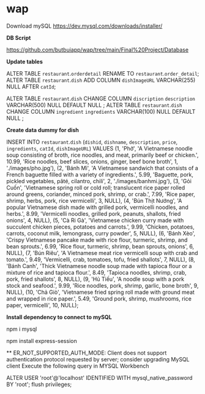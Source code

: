 # wap
Download mySQL
https://dev.mysql.com/downloads/installer/

**DB Script**

https://github.com/butbuiapp/wap/tree/main/Final%20Project/Database

**Update tables**

ALTER TABLE `restaurant`.`orderdetail` RENAME TO `restaurant`.`order_detail`;
ALTER TABLE `restaurant`.`dish` ADD COLUMN `dishImageURL` VARCHAR(255) NULL AFTER `catId`;

ALTER TABLE `restaurant`.`dish` CHANGE COLUMN `discription` `description` VARCHAR(500) NULL DEFAULT NULL ;
ALTER TABLE `restaurant`.`dish` CHANGE COLUMN `ingredient` `ingredients` VARCHAR(100) NULL DEFAULT NULL ;


**Create data dummy for dish**

INSERT INTO `restaurant`.`dish` 
(`dishid`, `dishname`, `description`, `price`, `ingredients`, `catId`, `dishImageURL`) 
VALUES 
(1, 'Phở', 'A Vietnamese noodle soup consisting of broth, rice noodles, and meat, primarily beef or chicken.', 10.99, 'Rice noodles, beef slices, onions, ginger, beef bone broth', 1, './images/pho.jpg'),
(2, 'Bánh Mì', 'A Vietnamese sandwich that consists of a French baguette filled with a variety of ingredients.', 5.99, 'Baguette, pork, pickled vegetables, pâté, cilantro, chili', 2, './images/banhmi.jpg'),
(3, 'Gỏi Cuốn', 'Vietnamese spring roll or cold roll; translucent rice paper rolled around greens, coriander, minced pork, shrimp, or crab.', 7.99, 'Rice paper, shrimp, herbs, pork, rice vermicelli', 3, NULL),
(4, 'Bún Thịt Nướng', 'A popular Vietnamese dish made with grilled pork, vermicelli noodles, and herbs.', 8.99, 'Vermicelli noodles, grilled pork, peanuts, shallots, fried onions', 4, NULL),
(5, 'Cà Ri Gà', 'Vietnamese chicken curry made with succulent chicken pieces, potatoes and carrots.', 9.99, 'Chicken, potatoes, carrots, coconut milk, lemongrass, curry powder', 5, NULL),
(6, 'Bánh Xèo', 'Crispy Vietnamese pancake made with rice flour, turmeric, shrimp, and bean sprouts.', 6.99, 'Rice flour, turmeric, shrimp, bean sprouts, onions', 6, NULL),
(7, 'Bún Riêu', 'A Vietnamese meat rice vermicelli soup with crab and tomato.', 9.49, 'Vermicelli, crab, tomatoes, tofu, fried shallots', 7, NULL),
(8, 'Bánh Canh', 'Thick Vietnamese noodle soup made with tapioca flour or a mixture of rice and tapioca flour.', 8.49, 'Tapioca noodles, shrimp, crab, pork, fried shallots', 8, NULL),
(9, 'Hủ Tiếu', 'A noodle soup with a pork stock and seafood.', 9.99, 'Rice noodles, pork, shrimp, garlic, bone broth', 9, NULL),
(10, 'Chả Giò', 'Vietnamese fried spring roll made with ground meat and wrapped in rice paper.', 5.49, 'Ground pork, shrimp, mushrooms, rice paper, vermicelli', 10, NULL);


**Install dependency to connect to mySQL**

npm i mysql

npm install express-session

** ER_NOT_SUPPORTED_AUTH_MODE: Client does not support authentication protocol requested by server; consider upgrading MySQL client
Execute the following query in MYSQL Workbench

ALTER USER 'root'@'localhost' IDENTIFIED WITH mysql_native_password BY 'root';
flush privileges;
